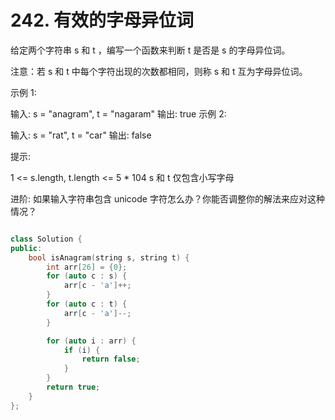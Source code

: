 # 242. 有效的字母异位词

给定两个字符串 s 和 t ，编写一个函数来判断 t 是否是 s 的字母异位词。

注意：若 s 和 t 中每个字符出现的次数都相同，则称 s 和 t 互为字母异位词。

 

示例 1:

输入: s = "anagram", t = "nagaram"
输出: true
示例 2:

输入: s = "rat", t = "car"
输出: false
 

提示:

1 <= s.length, t.length <= 5 * 104
s 和 t 仅包含小写字母
 

进阶: 如果输入字符串包含 unicode 字符怎么办？你能否调整你的解法来应对这种情况？


```cpp

class Solution {
public:
    bool isAnagram(string s, string t) {
        int arr[26] = {0};
        for (auto c : s) {
            arr[c - 'a']++;
        }
        for (auto c : t) {
            arr[c - 'a']--;
        }

        for (auto i : arr) {
            if (i) {
                return false;
            }
        }
        return true;
    }
};

```